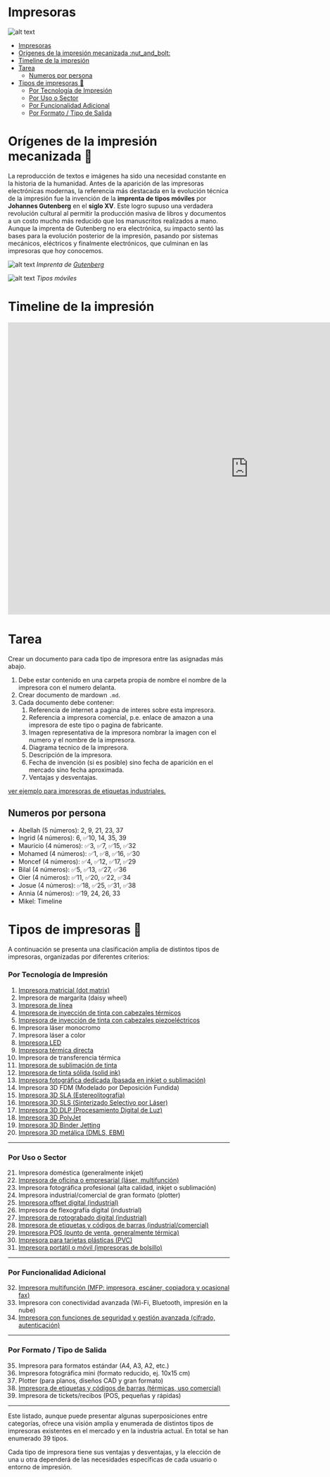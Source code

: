 # Impresoras

![alt text](image-2.png)

- [Impresoras](#impresoras)
- [Orígenes de la impresión mecanizada :nut\_and\_bolt:](#orígenes-de-la-impresión-mecanizada-nut_and_bolt)
- [Timeline de la impresión](#timeline-de-la-impresión)
- [Tarea](#tarea)
  - [Numeros por persona](#numeros-por-persona)
- [Tipos de impresoras :fax:](#tipos-de-impresoras-fax)
    - [Por Tecnología de Impresión](#por-tecnología-de-impresión)
    - [Por Uso o Sector](#por-uso-o-sector)
    - [Por Funcionalidad Adicional](#por-funcionalidad-adicional)
    - [Por Formato / Tipo de Salida](#por-formato--tipo-de-salida)


# Orígenes de la impresión mecanizada :nut_and_bolt:

La reproducción de textos e imágenes ha sido una necesidad constante en la historia de la humanidad. Antes de la aparición de las impresoras electrónicas modernas, la referencia más destacada en la evolución técnica de la impresión fue la invención de la **imprenta de tipos móviles** por **Johannes Gutenberg** en el **siglo XV**. Este logro supuso una verdadera revolución cultural al permitir la producción masiva de libros y documentos a un costo mucho más reducido que los manuscritos realizados a mano. Aunque la imprenta de Gutenberg no era electrónica, su impacto sentó las bases para la evolución posterior de la impresión, pasando por sistemas mecánicos, eléctricos y finalmente electrónicos, que culminan en las impresoras que hoy conocemos.

![alt text](image.png)
*Imprenta de [Gutenberg](https://es.wikipedia.org/wiki/Johannes_Gutenberg)*

![alt text](image-1.png)
*Tipos móviles*

# Timeline de la impresión

<script src="https://h5p.org/sites/all/modules/h5p/library/js/h5p-resizer.js" charset="UTF-8"></script>

<iframe src="https://h5p.org/h5p/embed/1513374" width="1091" height="663" frameborder="0" allowfullscreen="allowfullscreen" allow="geolocation *; microphone *; camera *; midi *; encrypted-media *" title="Impresoras"></iframe><script src="https://h5p.org/sites/all/modules/h5p/library/js/h5p-resizer.js" charset="UTF-8"></script>


# Tarea

Crear un documento para cada tipo de impresora entre las asignadas más abajo.

1. Debe estar contenido en una carpeta propia de nombre el nombre de la impresora con el numero delanta.
2. Crear documento de mardown `.md`.
3. Cada documento debe contener:
   1. Referencia de internet a pagina de interes sobre esta impresora.
   2. Referencia a impresora comercial, p.e. enlace de amazon a una impresora de este tipo o pagina de fabricante.
   3. Imagen representativa de la impresora nombrar la imagen con el numero y el nombre de la impresora.
   4. Diagrama tecnico de la impresora.
   5. Descripción de la impresora.
   6. Fecha de invención (si es posible) sino fecha de aparición en el mercado sino fecha aproximada.
   7. Ventajas y desventajas.

[ver ejemplo para impresoras de etiquetas industriales.](./Impresora%20de%20etiquetas/Impresora%20de%20etiquetas.md)

## Numeros por persona

- Abellah (5 números): 2, 9, 21, 23, 37
- Ingrid (4 números): 6, ✅10, 14, 35, 39
- Mauricio (4 números): ✅3, ✅7, ✅15, ✅32
- Mohamed (4 números): ✅1, ✅8, ✅16, ✅30
- Moncef (4 números): ✅4, ✅12, ✅17, ✅29
- Bilal (4 números): ✅5, ✅13, ✅27, ✅36
- Oier (4 números): ✅11, ✅20, ✅22, ✅34
- Josue (4 números): ✅18, ✅25, ✅31, ✅38
- Annia (4 números): ✅19, 24, 26, 33
- Mikel: Timeline

# Tipos de impresoras :fax:

A continuación se presenta una clasificación amplia de distintos tipos de impresoras, organizadas por diferentes criterios:

### Por Tecnología de Impresión

1. [Impresora matricial (dot matrix) ](<1.Impresora matricial (dot matrix)/Impresora matricial (dot matrix).md>)
2. Impresora de margarita (daisy wheel)  
3. [Impresora de línea](<3. Impresora de Linea/Impreaora de Linea.md>)
4. [Impresora de inyección de tinta con cabezales térmicos ](<4. Impresora de inyección de tinta con cabezales termicos/impresora de inyección de tinta con cabezales.md>)
5. [Impresora de inyección de tinta con cabezales piezoeléctricos](<5. Impresora de inyección de tinta con cabezales piezoeléctricos/Impresora de inyección de tinta con cabezales piezoeléctricos .md>)
6. Impresora láser monocromo  
7. Impresora láser a color  
8. [Impresora LED](<8.Impresora LED/impresora-led.md>)
9. [Impresora térmica directa](<10. Impresora de transferencia térmica/Impresora de transferencia térmica.md>)
10. Impresora de transferencia térmica  
11. [Impresora de sublimación de tinta](<11. Impresoras de sublimación/Impresoras de sublimación.md>)  
12. [Impresora de tinta sólida (solid ink)](<12. Impresora de tinta sólida  (solid ink )/Impresora de tinta sólida (solid ink).md>)
13. [Impresora fotográfica dedicada (basada en inkjet o sublimación)](<13.Impresora fotográfica dedicada (basada en inkjet o sublimación)/Impresora fotográfica dedicada.md>)
14. Impresora 3D FDM (Modelado por Deposición Fundida)  
15. [Impresora 3D SLA (Estereolitografía)](<15. Impresora 3D SLA (Estere  olitografía)/Impresora 3D SLA (Estereolitografía).md>)
16. [Impresora 3D SLS (Sinterizado Selectivo por Láser)](<16.Impresora 3D SLS (Sinterizado Selectivo por Láser)/Impresora 3D SLS.md>)
17. [Impresora 3D DLP (Procesamiento Digital de Luz)](<17. Impresora 3D DLP (Procesamiento Digital de Luz)/Impresora 3D DLP (Procesamiento Digital de Luz) .md>)
18. [Impresora 3D PolyJet](<18. Impresora-3D-PolyJet/Impresora-3D-PolyJet.md>) 
19. [Impresora 3D Binder Jetting](<19.Impresora  3D Blinder Jetting/19.Impresora 3D Blinder Jetting.md>)
20. [Impresora 3D metálica (DMLS, EBM)](<20. Impresora 3D Metálica/Impresora 3D Metálica.md>)

---

### Por Uso o Sector

21. Impresora doméstica (generalmente inkjet)  
22. [Impresora de oficina o empresarial (láser, multifunción)](<22. Impresora de oficina/Impresora de oficina.md>)
23. Impresora fotográfica profesional (alta calidad, inkjet o sublimación)  
24. Impresora industrial/comercial de gran formato (plotter)  
25. [Impresora offset digital (industrial)](<25. Impresora offset digital (industrial)/Impresora-offset-digital-(industrial).md>)
26. Impresora de flexografía digital (industrial)  
27. [Impresora de rotograbado digital (industrial)](<27. Impresora de rotgrabado digital/Impresora de rotograbado digital (industrial).md>)
28. [Impresora de etiquetas y códigos de barras (industrial/comercial)](./Impresora%20de%20etiquetas/Impresora%20de%20etiquetas.md)  
29. [Impresora POS (punto de venta, generalmente térmica) ](<29 . Impresora POS/29. Impresora POS (punto de venta, generalmente térmica) .md>)
30. [Impresora para tarjetas plásticas (PVC) ](<30.Impresora para tarjetas plásticas (PVC)/Impresora para tarjetas plásticas (PVC).md>) 
31. [Impresora portátil o móvil (impresoras de bolsillo)](<31. Impresora portátil o móvil(impresora de bolsillo)/Impresora portátil o móvil (impresora de bolsillo).md>)

---

### Por Funcionalidad Adicional

32. [Impresora multifunción (MFP: impresora, escáner, copiadora y ocasional fax) ](<32.Impresora Multifuncion/32.Impresora Multifuncion.md>)  
33. Impresora con conectividad avanzada (Wi-Fi, Bluetooth, impresión en la nube)  
34. [Impresora con funciones de seguridad y gestión avanzada (cifrado, autenticación)](<34. Impresora con funciones de seguridad/Impresora con funciones de seguridad.md>)

---

### Por Formato / Tipo de Salida

35. Impresora para formatos estándar (A4, A3, A2, etc.)  
36. Impresora fotográfica mini (formato reducido, ej. 10x15 cm)  
37. Plotter (para planos, diseños CAD y gran formato)  
38. [Impresora de etiquetas y códigos de barras (térmicas, uso comercial)](<38. Impresora de etiquetas y códigos de barras (térmicas, uso comercial)/Impresora de etiquetas y códigos de barras (térmicas, uso comercial).md>)
39. Impresora de tickets/recibos (POS, pequeñas y rápidas)

---


Este listado, aunque puede presentar algunas superposiciones entre categorías, ofrece una visión amplia y enumerada de distintos tipos de impresoras existentes en el mercado y en la industria actual. En total se han enumerado 39 tipos.

Cada tipo de impresora tiene sus ventajas y desventajas, y la elección de una u otra dependerá de las necesidades específicas de cada usuario o entorno de impresión.